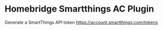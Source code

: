 # Homebridge Smartthings AC Plugin

Generate a SmartThings API token https://account.smartthings.com/tokens
